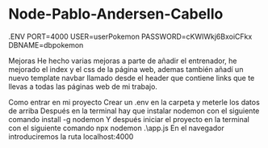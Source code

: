 # Node-Pablo-Andersen-Cabello
.ENV
PORT=4000
USER=userPokemon
PASSWORD=cKWIWkj6BxoiCFkx
DBNAME=dbpokemon

Mejoras
He hecho varias mejoras a parte de añadir el entrenador, he mejorado el index y el css de la página web, 
ademas también añadí un nuevo template navbar llamado desde el header que contiene links que te llevas a todas las páginas web de mi trabajo.

Como entrar en mi proyecto
Crear un .env en la carpeta y meterle los datos de arriba
Después en la terminal hay que instalar nodemon con el siguiente comando install -g nodemon 
Y después iniciar el proyecto en la terminal con el siguiente comando npx nodemon .\app.js
En el navegador introduciremos la ruta localhost:4000
